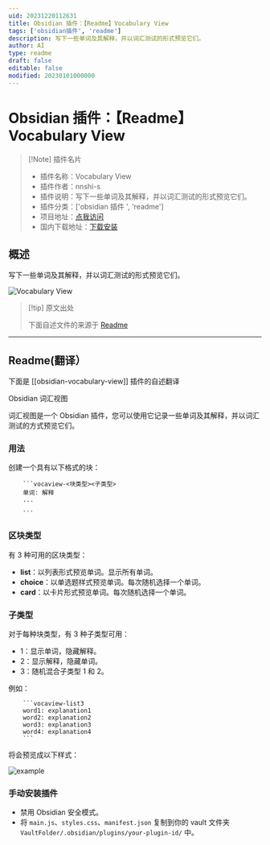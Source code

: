 ```yaml
---
uid: 20231220112631
title: Obsidian 插件：【Readme】Vocabulary View
tags: ['obsidian插件', 'readme']
description: 写下一些单词及其解释，并以词汇测试的形式预览它们。
author: AI
type: readme
draft: false
editable: false
modified: 20230101000000
---
```


# Obsidian 插件：【Readme】Vocabulary View

> [!Note] 插件名片
> - 插件名称：Vocabulary View
> - 插件作者：nnshi-s
> - 插件说明：写下一些单词及其解释，并以词汇测试的形式预览它们。
> - 插件分类：['obsidian 插件 ', 'readme']
> - 项目地址：[点我访问](https://github.com/nnshi-s/obsidian-vocabulary-view-plugin)
> - 国内下载地址：[下载安装](https://pkmer.cn/products/plugin/pluginMarket/?obsidian-vocabulary-view)

## 概述

写下一些单词及其解释，并以词汇测试的形式预览它们。

![Vocabulary View](https://cdn.pkmer.cn/covers/obsidian-vocabulary-view.png!pkmer)

> [!tip] 原文出处
>
>下面自述文件的来源于 [Readme](https://ghproxy.net/https://raw.githubusercontent.com/nnshi-s/obsidian-vocabulary-view-plugin/main/README.md)

---

## Readme(翻译）

下面是 [[obsidian-vocabulary-view]] 插件的自述翻译

Obsidian 词汇视图

词汇视图是一个 Obsidian 插件，您可以使用它记录一些单词及其解释，并以词汇测试的方式预览它们。

### 用法

创建一个具有以下格式的块：

```
    ```vocaview-<块类型><子类型>
    单词: 解释
    ...

    ```
```

### 区块类型

有 3 种可用的区块类型：

- **list**：以列表形式预览单词。显示所有单词。
- **choice**：以单选题样式预览单词。每次随机选择一个单词。
- **card**：以卡片形式预览单词。每次随机选择一个单词。

### 子类型

对于每种块类型，有 3 种子类型可用：

- 1：显示单词，隐藏解释。
- 2：显示解释，隐藏单词。
- 3：随机混合子类型 1 和 2。

例如：

```
    ```vocaview-list3
    word1: explanation1
    word2: explanation2
    word3: explanation3
    word4: explanation4
    ```
```

将会预览成以下样式：

![example](https://cdn.pkmer.cn/covers/obsidian-vocabulary-view_1_0.png!pkmer)

### 手动安装插件

- 禁用 Obsidian 安全模式。
- 将 `main.js`、`styles.css`、`manifest.json` 复制到你的 vault 文件夹 `VaultFolder/.obsidian/plugins/your-plugin-id/` 中。



